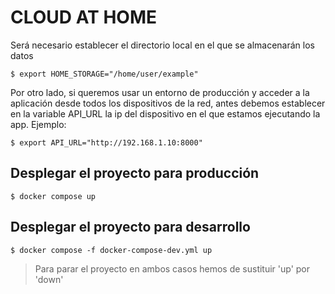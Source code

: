 # CLOUD AT HOME

Será necesario establecer el directorio local en el que se almacenarán los datos
```
$ export HOME_STORAGE="/home/user/example"
```
Por otro lado, si queremos usar un entorno de producción y acceder a la aplicación desde todos los dispositivos de la red, antes debemos establecer en la variable API_URL la ip del dispositivo en el que estamos ejecutando la app. Ejemplo:
```
$ export API_URL="http://192.168.1.10:8000"
```

## Desplegar el proyecto para producción
```
$ docker compose up
```

## Desplegar el proyecto para desarrollo
```
$ docker compose -f docker-compose-dev.yml up
```

> Para parar el proyecto en ambos casos hemos de sustituir 'up' por 'down'
